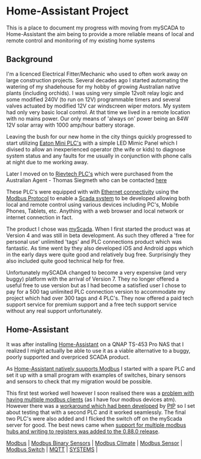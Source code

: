 # Home-Assistant Project

This is a place to document my progress with moving from mySCADA to Home-Assistant the aim being to provide a more reliable means of local and remote control and monitoring of my existing home systems

## Background

I'm a licenced Electrical Fitter/Mechanic who used to often work away on large construction projects.
Several decades ago I started automating the watering of my shadehouse for my hobby of growing Australian native plants (including orchids). I was using very simple 12volt relay logic and some modified 240V (to run on 12V) programmable timers and several valves actuated by modified 12V car windscreen wiper motors. My system had only very basic local control. At that time we lived in a remote location with no mains power. Our only means of 'always on' power being an 84W 12V solar array with 1000 amp/hour battery storage.

Leaving the bush for our new home in the city things quickly progressed to start utilizing [Eaton Mini PLC's](https://www.eaton.com/SEAsia/ProductsSolutions/Electrical/ProductsServices/AutomationControl/Automation/ModularProgrammableLogicControllers/index.htm) with a simple LED Mimic Panel which I divised to allow an inexperienced operator (the wife or kids) to diagnose system status and any faults for me usually in conjunction with phone calls at night due to me working away.

Later I moved on to [Rievtech PLC's](https://www.rievtech.com) which were purchased from the Australian Agent - Thomas Siegmeth who can be contacted [here](http://www.xlogic.com.au/)

These PLC's were equipped with with [Ethernet connectivity](https://en.wikipedia.org/wiki/Ethernet) using the [Modbus Protocol](https://en.wikipedia.org/wiki/Modbus) to enable a [Scada system](https://en.wikipedia.org/wiki/SCADA) to be developed allowing both local and remote control using various devices including PC's, Mobile Phones, Tablets, etc. Anything with a web browser and local network or internet connection in fact.

The product I chose was [myScada](https://www.myscada.org/en/). When I first started the product was at Version 4 and was still in beta development. As such they offered a 'free for personal use' unlimited 'tags' and PLC connections product which was fantastic. As time went by they also developed iOS and Android apps which in the early days were quite good and relatively bug free. Surprisingly they also included quite good technical help for free.

Unfortunately mySCADA changed to become a very expensive (and very buggy) platform with the arrival of Version 7. They no longer offered a useful free to use version but as I had become a satisfied user I chose to pay for a 500 tag unlimited PLC connection version to accommodate my project which had over 300 tags and 4 PLC's. They now offered a paid tech support service for premium support and a free tech support service without any real support unfortunately.

## Home-Assistant

It was after installing [Home-Assistant](https://www.home-assistant.io/) on a QNAP TS-453 Pro NAS that I realized I might actually be able to use it as a viable alternative to a buggy, poorly supported and overpriced SCADA product.

As [Home-Assistant natively suuports Modbus](https://www.home-assistant.io/components/modbus/) I started with a spare PLC and set it up with a small program with examples of switches, binary sensors and sensors to check that my migration would be possible.

This first test worked well however I soon realised there was a [problem with having multiple modbus clients](https://community.home-assistant.io/t/ability-to-add-multiple-modbus-hubs/16365) (as I have four modbus devices atm). However there was a [workaround which had been developed](https://community.home-assistant.io/t/multiple-tcp-modbus-slaves/99210/2) by [PtP](https://community.home-assistant.io/u/PtP) so I set about testing that with a second PLC and it worked seamlessly. The final two PLC's were also added and I flicked the switch off on the myScada server for good. The best news came when [support for multiple modbus hubs and writing to registers was added to the 0.88.0 release](https://github.com/home-assistant/home-assistant/pull/21238).  

[Modbus](https://www.home-assistant.io/components/modbus/) | [Modbus Binary Sensors](https://www.home-assistant.io/components/binary_sensor.modbus/) | [Modbus Climate](https://www.home-assistant.io/components/climate.modbus/) | [Modbus Sensor](https://www.home-assistant.io/components/sensor.modbus/) | [Modbus Switch](https://www.home-assistant.io/components/switch.modbus/) | [MQTT](https://github.com/wellsy57/Home-Assistant-Project/blob/master/files/MQTT.md) | [SYSTEMS](https://github.com/wellsy57/Home-Assistant-Project/blob/master/files/SYSTEMS.md) |
